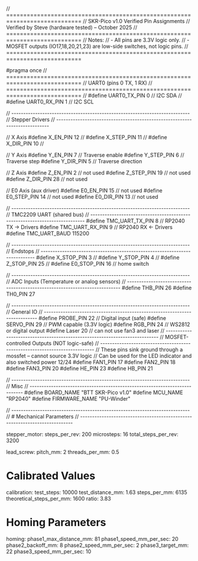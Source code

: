 // ============================================================================
// SKR-Pico v1.0 Verified Pin Assignments
// Verified by Steve (hardware tested) – October 2025
// ============================================================================
// Notes:
//  - All pins are 3.3V logic only.
//  - MOSFET outputs (IO17,18,20,21,23) are low-side switches, not logic pins.
// ============================================================================

#pragma once
// ============================================================================
// UART0 (pins 0 TX, 1 RX) 
// ============================================================================
// #define UART0_TX_PIN  0  // I2C SDA
// #define UART0_RX_PIN  1  // I2C SCL

// ---------------------------------------------------------------------------
// Stepper Drivers
// ---------------------------------------------------------------------------

// X Axis
#define X_EN_PIN        12  // 
#define X_STEP_PIN      11  // 
#define X_DIR_PIN       10  // 

// Y Axis
#define Y_EN_PIN        7  // Traverse enable
#define Y_STEP_PIN      6  // Traverse step
#define Y_DIR_PIN       5  // Traverse direction

// Z Axis
#define Z_EN_PIN        2   // not used
#define Z_STEP_PIN      19  // not used
#define Z_DIR_PIN       28  // not used

// E0 Axis (aux driver)
#define E0_EN_PIN       15  // not used
#define E0_STEP_PIN     14  // not used
#define E0_DIR_PIN      13  // not used

// ---------------------------------------------------------------------------
// TMC2209 UART (shared bus)
// ---------------------------------------------------------------------------
#define TMC_UART_TX_PIN 8     // RP2040 TX → Drivers
#define TMC_UART_RX_PIN 9     // RP2040 RX ← Drivers
#define TMC_UART_BAUD   115200

// ---------------------------------------------------------------------------
// Endstops 
// ---------------------------------------------------------------------------
#define X_STOP_PIN      3   // 
#define Y_STOP_PIN      4   // 
#define Z_STOP_PIN      25  // 
#define E0_STOP_PIN     16  // home switch

// ---------------------------------------------------------------------------
// ADC Inputs (Temperature or analog sensors)
// ---------------------------------------------------------------------------
#define THB_PIN         26
#define TH0_PIN         27

// ---------------------------------------------------------------------------
// General IO
// ---------------------------------------------------------------------------
#define PROBE_PIN       22    // Digital input (safe)
#define SERVO_PIN       29    // PWM capable (3.3V logic)
#define RGB_PIN         24    // WS2812 or digital output
#define Laser           20    // can not use fan3 and laser
// ---------------------------------------------------------------------------
// MOSFET-controlled Outputs (NOT logic-safe)
// ---------------------------------------------------------------------------
// These pins sink ground through a mossfet – cannot source 3.3V logic
// Can be used for the LED indicator and also switched power 12/24
#define FAN1_PIN        17
#define FAN2_PIN        18
#define FAN3_PIN        20
#define HE_PIN          23
#define HB_PIN          21

// ---------------------------------------------------------------------------
// Misc
// ---------------------------------------------------------------------------
#define BOARD_NAME      "BTT SKR-Pico v1.0"
#define MCU_NAME        "RP2040"
#define FIRMWARE_NAME   "PU-Winder"


// ---------------------------------------------------------------------------
// # Mechanical Parameters
// ---------------------------------------------------------------------------

stepper_motor:
  steps_per_rev: 200
  microsteps: 16
  total_steps_per_rev: 3200

lead_screw:
  pitch_mm: 2
  threads_per_mm: 0.5

# Calibrated Values
calibration:
  test_steps: 10000
  test_distance_mm: 1.63
  steps_per_mm: 6135
  theoretical_steps_per_mm: 1600
  ratio: 3.83

# Homing Parameters
homing:
  phase1_max_distance_mm: 81
  phase1_speed_mm_per_sec: 20
  phase2_backoff_mm: 8
  phase2_speed_mm_per_sec: 2
  phase3_target_mm: 22
  phase3_speed_mm_per_sec: 10